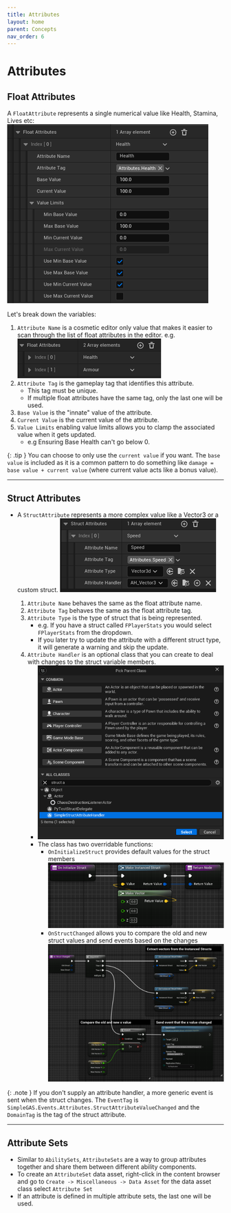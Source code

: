 ```yaml
---
title: Attributes
layout: home
parent: Concepts
nav_order: 6
---
```


# Attributes

## Float Attributes

A `FloatAttribute` represents a single numerical value like Health, Stamina, Lives etc:  
    ![a screenshot of the float attribute class default variables](../../images/BS_FloatAttribute.png)  

Let's break down the variables:
1. `Attribute Name` is a cosmetic editor only value that makes it easier to scan through the list of float attributes in the editor. e.g.  
    ![a screenshot of the Attribute Name variable changing the name of the array entry in the editor inspector](../../images/BS_FloatAttributeName.png)
2. `Attribute Tag` is the gameplay tag that identifies this attribute. 
    * This tag must be unique. 
    * If multiple float attributes have the same tag, only the last one will be used.
3. `Base Value` is the "innate" value of the attribute. 
4. `Current Value` is the current value of the attribute. 
5. `Value Limits` enabling value limits allows you to clamp the associated value when it gets updated.  
    * e.g Ensuring Base Health can't go below 0.

{: .tip }
You can choose to only use the `current value` if you want. The `base value` is included as it is a common pattern to do something like `damage = base value + current value` (where current value acts like a bonus value).

---

## Struct Attributes
  
* A `StructAttribute` represents a more complex value like a Vector3 or a custom struct.
    ![a screenshot of the struct attribute class default variables](../../images/BS_StructAttribute.png)

    1. `Attribute Name` behaves the same as the float attribute name.  
    2. `Attribute Tag` behaves the same as the float attribute tag.
    3. `Attribute Type` is the type of struct that is being represented.  
        * e.g. If you have a struct called `FPlayerStats` you would select `FPlayerStats` from the dropdown.
        * If you later try to update the attribute with a different struct type, it will generate a warning and skip the update.
    4. `Attribute Handler` is an optional class that you can create to deal with changes to the struct variable members.
        * ![a screenshot of the class creation wizard highlighting SimpleStructAttributeHandler](../../images/BS_CreateAttributeHandlerClasspng.png)
        * The class has two overridable functions:
            * `OnInitializeStruct` provides default values for the struct members
            ![a screenshot of the struct attribute handler OnInitializedStruct function](../../images/BS_StructAttributeHandlerInitialize.png)
            * `OnStructChanged` allows you to compare the old and new struct values and send events based on the changes
            ![a screenshot of the OnStructChanged function](../../images/BS_StructChangedFunction.png)

{: .note }
If you don't supply an attribute handler, a more generic event is sent when the struct changes. The `EventTag` is `SimpleGAS.Events.Attributes.StructAttributeValueChanged` and the `DomainTag` is the tag of the struct attribute.

---

## Attribute Sets

* Similar to `AbilitySets`, `AttributeSets` are a way to group attributes together and share them between different ability components.
* To create an `AttributeSet` data asset, right-click in the content browser and go to `Create -> Miscellaneous -> Data Asset` for the data asset class select `Attribute Set`
* If an attribute is defined in multiple attribute sets, the last one will be used. 
